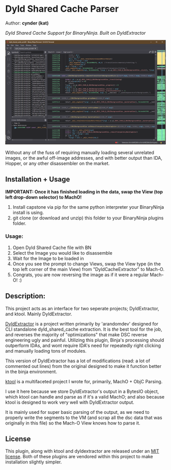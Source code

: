 # Dyld Shared Cache Parser
Author: **cynder (kat)**

_Dyld Shared Cache Support for BinaryNinja. Built on DyldExtractor_

![BinaryNinja Screenshot](.github/sbui.png?raw=true "Screenshot")

Without any of the fuss of requiring manually loading several unrelated images, or the awful off-image addresses, and with better output than IDA, Hopper, or any other disassembler on the market. 

## Installation + Usage

**IMPORTANT: Once it has finished loading in the data, swap the View (top left drop-down selector) to MachO!**

1. Install capstone via pip for the same python interpreter your BinaryNinja install is using. 
2. git clone (or download and unzip) this folder to your BinaryNinja plugins folder.

### Usage:

1. Open Dyld Shared Cache file with BN
2. Select the Image you would like to disassemble
3. Wait for the Image to be loaded in
4. Once you see the prompt to change Views, swap the View type (in the top left corner of the main View) from "DyldCacheExtractor" to Mach-O. 
5. Congrats, you are now reversing the image as if it were a regular Mach-O! :)

## Description:

This project acts as an interface for two seperate projects; DyldExtractor, and ktool. Mainly DyldExtractor.

[DyldExtractor](https://github.com/arandomdev/DyldExtractor) is a project written primarily by 'arandomdev' designed for CLI standalone dyld_shared_cache extraction. It is *the* best tool for the job, and reverses the majority of "optimizations" that make DSC reverse engineering ugly and painful. Utilizing this plugin, Binja's processing should outperform IDAs, and wont require IDA's need for repeatedly right clicking and manually loading tons of modules.

This version of DyldExtractor has a lot of modifications (read: a lot of commented out lines) from the original designed to make it function better in the binja environment. 

[ktool](https://github.com/cxnder/ktool) is a multifaceted project I wrote for, primarily, MachO + ObjC Parsing.

I use it here because we store DyldExtractor's output in a BytesIO object, which ktool can handle and parse as if it's a valid MachO; and also because ktool is designed to work very well with DyldExtractor output. 

It is mainly used for super basic parsing of the output, as we need to properly write the segments to the VM (and scrap all the dsc data that was originally in this file) so the Mach-O View knows how to parse it. 

## License

This plugin, along with ktool and dyldextractor are released under an [MIT license](./license). Both of these plugins are vendored within this project to make installation slightly simpler. 
